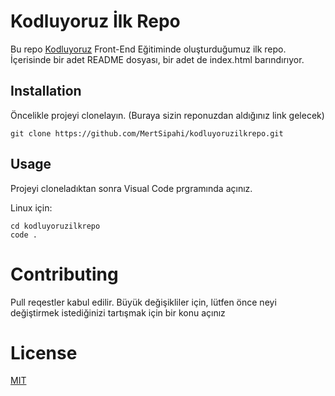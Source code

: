 # Kodluyoruz İlk Repo

Bu repo [Kodluyoruz](https://koduluyoruz.org) Front-End Eğitiminde oluşturduğumuz ilk repo. İçerisinde bir adet README dosyası, bir adet de index.html barındırıyor.

## Installation
Öncelikle projeyi clonelayın. (Buraya sizin reponuzdan aldığınız link gelecek)

```
git clone https://github.com/MertSipahi/kodluyoruzilkrepo.git
```

## Usage
Projeyi cloneladıktan sonra Visual Code prgramında açınız.

Linux için:

```
cd kodluyoruzilkrepo
code .
```

# Contributing
Pull reqestler kabul edilir. Büyük değişikliler için, lütfen önce neyi değiştirmek istediğinizi tartışmak için bir konu açınız

# License

[MIT](https://choosealicense.com/licenses/mit/)


